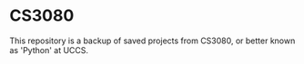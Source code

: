 # CS3080
This repository is a backup of saved projects from CS3080, or better known as 'Python' at UCCS.
